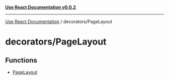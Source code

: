 [**Use React Documentation v0.0.2**](../../README.md)

***

[Use React Documentation](../../modules.md) / decorators/PageLayout

# decorators/PageLayout

## Functions

- [PageLayout](functions/PageLayout.md)
